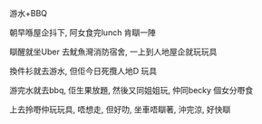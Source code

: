 游水+BBQ

朝早喺屋企抖下, 阿女食完lunch 肯瞓一陣

瞓醒就坐Uber 去魷魚灣消防宿舍, 一上到人地屋企就玩玩具

換件衫就去游水, 但佢今日死攬人地D 玩具

游完水就去bbq, 佢生果放題, 然後又同姐姐玩, 仲同becky 個女分嘢食

上去拎嘢仲玩玩具, 唔想走, 但好叻, 坐車唔瞓著, 沖完涼, 好快瞓
